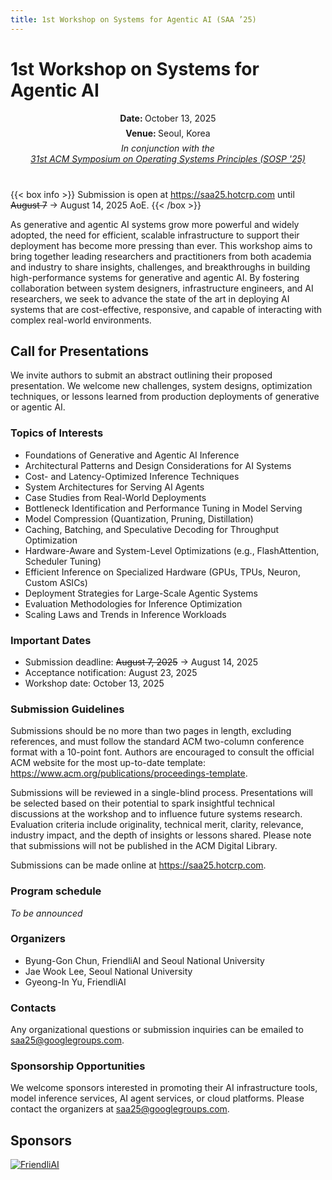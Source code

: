 ```yaml
---
title: 1st Workshop on Systems for Agentic AI (SAA ’25)
---
```


<style>
.post-content h1 {
  font-size: 35px;
}
object.email {
	height: 2em;
	margin: -1em 0;
	vertical-align: middle;
}
img.sponsor-logo {
    max-width: 50%;
}
</style>

# 1st Workshop on Systems for Agentic AI

<div style="text-align: center; margin-bottom: 40px;">
<p style="margin: 7px;"><strong>Date: </strong>October 13, 2025</p>
<p style="margin: 7px;"><strong>Venue: </strong>Seoul, Korea</p>
<p style="margin: 7px;"><em>In conjunction with the<br/><a href="https://sigops.org/s/conferences/sosp/2025/">31st ACM Symposium on Operating Systems Principles (SOSP '25)</a></em></p>
</div>

{{< box info >}}
Submission is open at <a href="https://saa25.hotcrp.com/">https://saa25.hotcrp.com</a> until ~~August 7~~ &rarr; August 14, 2025 AoE.
{{< /box >}}

As generative and agentic AI systems grow more powerful and widely adopted, the need for efficient, scalable infrastructure to support their deployment has become more pressing than ever. This workshop aims to bring together leading researchers and practitioners from both academia and industry to share insights, challenges, and breakthroughs in building high-performance systems for generative and agentic AI. By fostering collaboration between system designers, infrastructure engineers, and AI researchers, we seek to advance the state of the art in deploying AI systems that are cost-effective, responsive, and capable of interacting with complex real-world environments.

## Call for Presentations

We invite authors to submit an abstract outlining their proposed presentation. We welcome new challenges, system designs, optimization techniques, or lessons learned from production deployments of generative or agentic AI.

### Topics of Interests

- Foundations of Generative and Agentic AI Inference
- Architectural Patterns and Design Considerations for AI Systems
- Cost- and Latency-Optimized Inference Techniques
- System Architectures for Serving AI Agents
- Case Studies from Real-World Deployments
- Bottleneck Identification and Performance Tuning in Model Serving
- Model Compression (Quantization, Pruning, Distillation)
- Caching, Batching, and Speculative Decoding for Throughput Optimization
- Hardware-Aware and System-Level Optimizations (e.g., FlashAttention, Scheduler Tuning)
- Efficient Inference on Specialized Hardware (GPUs, TPUs, Neuron, Custom ASICs)
- Deployment Strategies for Large-Scale Agentic Systems
- Evaluation Methodologies for Inference Optimization
- Scaling Laws and Trends in Inference Workloads

### Important Dates

- Submission deadline: ~~August 7, 2025~~ &rarr; August 14, 2025
- Acceptance notification: August 23, 2025
- Workshop date: October 13, 2025

### Submission Guidelines

Submissions should be no more than two pages in length, excluding references, and must follow the standard ACM two-column conference format with a 10-point font. Authors are encouraged to consult the official ACM website for the most up-to-date template: <a href="https://www.acm.org/publications/proceedings-template">https://www.acm.org/publications/proceedings-template</a>.

Submissions will be reviewed in a single-blind process. Presentations will be selected based on their potential to spark insightful technical discussions at the workshop and to influence future systems research. Evaluation criteria include originality, technical merit, clarity, relevance, industry impact, and the depth of insights or lessons shared. Please note that submissions will not be published in the ACM Digital Library.

Submissions can be made online at <a href="https://saa25.hotcrp.com/">https://saa25.hotcrp.com</a>.

### Program schedule

<em>To be announced</em>

### Organizers

- Byung-Gon Chun, FriendliAI and Seoul National University
- Jae Wook Lee, Seoul National University
- Gyeong-In Yu, FriendliAI

### Contacts

Any organizational questions or submission inquiries can be emailed to saa25@googlegroups.com.

### Sponsorship Opportunities

We welcome sponsors interested in promoting their AI infrastructure tools, model inference services, AI agent services, or cloud platforms. Please contact the organizers at saa25@googlegroups.com.

## Sponsors

<p>
  <a href="https://friendli.ai/">
    <img class="sponsor-logo" alt="FriendliAI" loading="lazy" src="friendliai.svg">
  </a>
</p>
